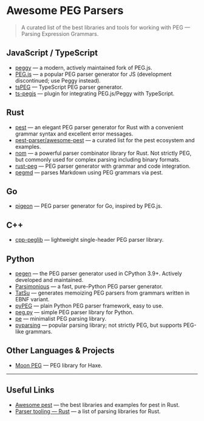 # Awesome PEG Parsers

> A curated list of the best libraries and tools for working with PEG — Parsing Expression Grammars.

## JavaScript / TypeScript

- [peggy](https://www.npmjs.com/package/peggy) — a modern, actively maintained fork of PEG.js.
- [PEG.js](https://github.com/pegjs/pegjs) — a popular PEG parser generator for JS (development discontinued; use Peggy instead).
- [tsPEG](https://github.com/EoinDavey/tsPEG) — TypeScript PEG parser generator.
- [ts-pegjs](https://github.com/metadevpro/ts-pegjs) — plugin for integrating PEG.js/Peggy with TypeScript.

## Rust

- [pest](https://pest.rs) — an elegant PEG parser generator for Rust with a convenient grammar syntax and excellent error messages.
- [pest-parser/awesome-pest](https://github.com/pest-parser/awesome-pest) — a curated list for the pest ecosystem and examples.
- [nom](https://github.com/rust-bakery/nom) — a powerful parser combinator library for Rust. Not strictly PEG, but commonly used for complex parsing including binary formats.
- [rust-peg](https://github.com/kevinmehall/rust-peg) — PEG parser generator with grammar and code integration.
- [pegmd](https://crates.io/crates/pegmd) — parses Markdown using PEG grammars via pest.

## Go

- [pigeon](https://github.com/mna/pigeon) — PEG parser generator for Go, inspired by PEG.js.

## C++

- [cpp-peglib](https://github.com/yhirose/cpp-peglib) — lightweight single-header PEG parser library.

## Python

- [pegen](https://github.com/we-like-parsers/pegen) — the PEG parser generator used in CPython 3.9+. Actively developed and maintained.
- [Parsimonious](https://github.com/erikrose/parsimonious) — a fast, pure-Python PEG parser generator.
- [TatSu](https://tatsu.readthedocs.io) — generates memoizing PEG parsers from grammars written in EBNF variant.
- [pyPEG](https://pythonhosted.org/pyPEG2/) — plain Python PEG parser framework, easy to use.
- [peg.py](https://pypi.org/project/peg.py/) — simple PEG parser library for Python.
- [pe](https://pypi.org/project/pe/) — minimalist PEG parsing library.
- [pyparsing](https://github.com/pyparsing/pyparsing) — popular parsing library; not strictly PEG, but supports PEG-like grammars.

## Other Languages & Projects

- [Moon PEG](https://lib.haxe.org/p/moon-peg/) — PEG library for Haxe.

---

## Useful Links

- [Awesome pest](https://github.com/pest-parser/awesome-pest) — the best libraries and examples for pest in Rust.
- [Parser tooling — Rust](https://lib.rs/parsing) — a list of parsing libraries for Rust.

